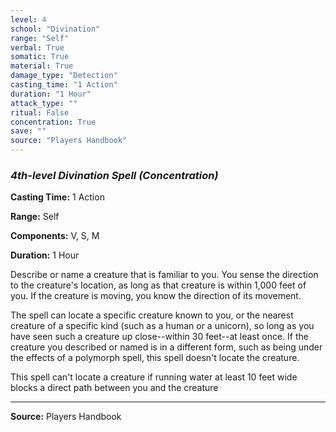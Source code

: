 ```yaml
---
level: 4
school: "Divination"
range: "Self"
verbal: True
somatic: True
material: True
damage_type: "Detection"
casting_time: "1 Action"
duration: "1 Hour"
attack_type: ""
ritual: False
concentration: True
save: ""
source: "Players Handbook"
---
```


### *4th-level Divination Spell* *(Concentration)*

**Casting Time:** 1 Action

**Range:** Self

**Components:** V, S, M

**Duration:** 1 Hour

Describe or name a creature that is familiar to you. You sense the direction to the creature's location, as long as that creature is within 1,000 feet of you. If the creature is moving, you know the direction of its movement.
 
 The spell can locate a specific creature known to you, or the nearest creature of a specific kind (such as a human or a unicorn), so long as you have seen such a creature up close--within 30 feet--at least once. If the creature you described or named is in a different form, such as being under the effects of a polymorph spell, this spell doesn't locate the creature.
 
 This spell can't locate a creature if running water at least 10 feet wide blocks a direct path between you and the creature

---
**Source:** Players Handbook
